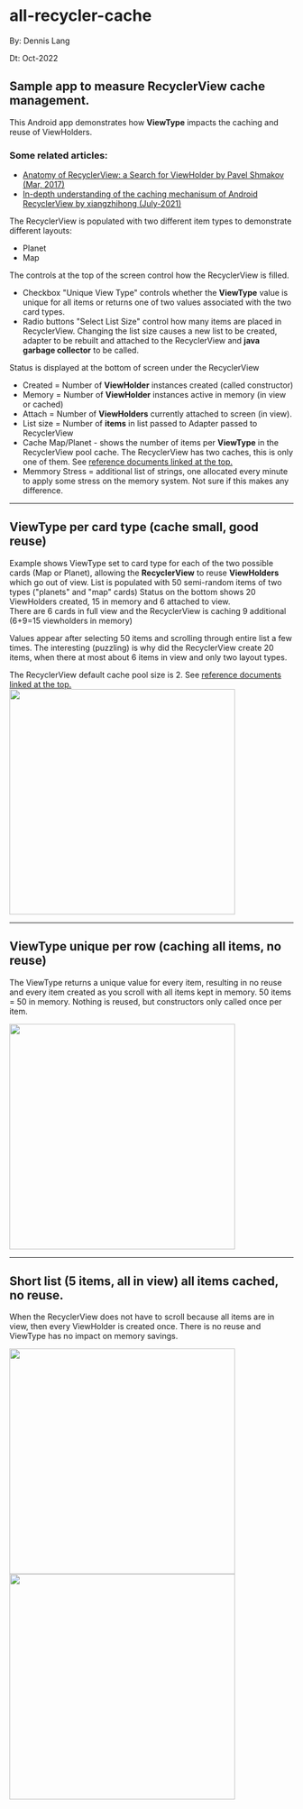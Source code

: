 
# all-recycler-cache

By: Dennis Lang

Dt: Oct-2022

## Sample app to measure RecyclerView cache management. 

This Android app demonstrates how <b>ViewType</b> impacts the caching and reuse of ViewHolders.
 

### Some related articles:
- <a href="https://medium.com/android-news/anatomy-of-recyclerview-part-1-a-search-for-a-viewholder-404ba3453714">
    Anatomy of RecyclerView: a Search for ViewHolder by Pavel Shmakov (Mar, 2017) </a>
- <a href="https://segmentfault.com/a/1190000040421118/en">
    In-depth understanding of the caching mechanisum of Android RecyclerView by xiangzhihong (July-2021)</a>



The RecyclerView is populated with two different item types to demonstrate different layouts:
- Planet 
- Map 

The controls at the top of the screen control how the RecyclerView is filled. 
- Checkbox  "Unique View Type" controls whether the <b>ViewType</b> value is unique for all items 
or returns one of two values associated with the two card types.
- Radio buttons  "Select List Size" control how many items are placed in RecyclerView. 
Changing the list size causes a new list to be created, adapter to be rebuilt and attached to 
the RecyclerView and <b>java garbage collector</b> to be called. 

Status is displayed at the bottom of screen under the RecyclerView
- Created = Number of <b>ViewHolder</b> instances created (called constructor)
- Memory = Number of <b>ViewHolder</b> instances active in memory (in view or cached)
- Attach = Number of <b>ViewHolders</b> currently attached to screen (in view).
- List size = Number of <b>items</b> in list passed to Adapter passed to RecyclerView
- Cache Map/Planet - shows the number of items per <b>ViewType</b> in the RecyclerView pool cache. 
 The RecyclerView has two caches, this is only one of them. See [reference documents linked at the top.](#Some-related-articles)
- Memmory Stress = additional list of strings, one allocated every minute to apply
some stress on the memory system.  Not sure if this makes any difference. 

<hr>

## ViewType per card type (cache small, good reuse)

Example shows ViewType set to card type for each of the two possible cards (Map or Planet), 
allowing the <b>RecyclerView</b> to reuse <b>ViewHolders</b> which go out of view. 
List is populated with 50 semi-random items of two types ("planets" and "map" cards)
Status on the bottom shows 20 ViewHolders created, 15 in memory and 6 attached to view.  
There are 6 cards in full view and the RecyclerView is caching 9 additional (6+9=15 viewholders in memory)

Values appear after selecting 50 items and scrolling through entire list a few times. 
The interesting (puzzling) is why did the RecyclerView create 20 items, when there at most about 6 items in view and only two layout types. 

The RecyclerView default cache pool size is 2. See [reference documents linked at the top.](#Some-related-articles)
<img src="images/reuse-50.jpg" width="400" >

<hr>

## ViewType unique per row (caching all items, no reuse)

The ViewType returns a unique value for every item, resulting in no reuse and 
every item created as you scroll with all items kept in memory. 50 items = 50 in memory. 
Nothing is reused, but constructors only called once per item. 

<img src="images/unique-50.jpg" width="400" >

<hr>

## Short list (5 items, all in view) all items cached, no reuse.

When the RecyclerView does not have to scroll because all items are in view, then every ViewHolder is created once. 
There is no reuse and ViewType has no impact on memory savings. 

<img src="images/reuse-5.jpg" width="400">

<img src="images/unique-5.jpg" width="400">